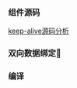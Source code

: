 ### 组件源码

[keep-alive源码分析](https://github.com/Jokul518/vue-/blob/master/doc/keepalive.md)

### 双向数据绑定

### 编译

